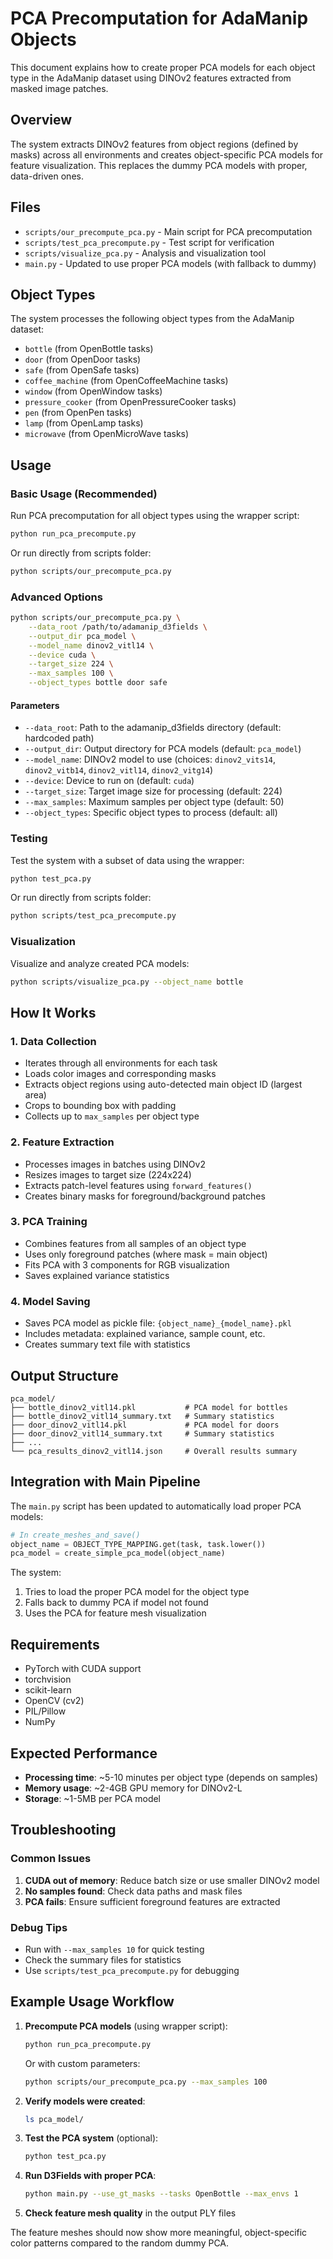 # PCA Precomputation for AdaManip Objects

This document explains how to create proper PCA models for each object type in the AdaManip dataset using DINOv2 features extracted from masked image patches.

## Overview

The system extracts DINOv2 features from object regions (defined by masks) across all environments and creates object-specific PCA models for feature visualization. This replaces the dummy PCA models with proper, data-driven ones.

## Files

- `scripts/our_precompute_pca.py` - Main script for PCA precomputation
- `scripts/test_pca_precompute.py` - Test script for verification
- `scripts/visualize_pca.py` - Analysis and visualization tool
- `main.py` - Updated to use proper PCA models (with fallback to dummy)

## Object Types

The system processes the following object types from the AdaManip dataset:

- `bottle` (from OpenBottle tasks)
- `door` (from OpenDoor tasks)
- `safe` (from OpenSafe tasks)
- `coffee_machine` (from OpenCoffeeMachine tasks)
- `window` (from OpenWindow tasks)
- `pressure_cooker` (from OpenPressureCooker tasks)
- `pen` (from OpenPen tasks)
- `lamp` (from OpenLamp tasks)
- `microwave` (from OpenMicroWave tasks)

## Usage

### Basic Usage (Recommended)

Run PCA precomputation for all object types using the wrapper script:

```bash
python run_pca_precompute.py
```

Or run directly from scripts folder:

```bash
python scripts/our_precompute_pca.py
```

### Advanced Options

```bash
python scripts/our_precompute_pca.py \
    --data_root /path/to/adamanip_d3fields \
    --output_dir pca_model \
    --model_name dinov2_vitl14 \
    --device cuda \
    --target_size 224 \
    --max_samples 100 \
    --object_types bottle door safe
```

#### Parameters

- `--data_root`: Path to the adamanip_d3fields directory (default: hardcoded path)
- `--output_dir`: Output directory for PCA models (default: `pca_model`)
- `--model_name`: DINOv2 model to use (choices: `dinov2_vits14`, `dinov2_vitb14`, `dinov2_vitl14`, `dinov2_vitg14`)
- `--device`: Device to run on (default: `cuda`)
- `--target_size`: Target image size for processing (default: 224)
- `--max_samples`: Maximum samples per object type (default: 50)
- `--object_types`: Specific object types to process (default: all)

### Testing

Test the system with a subset of data using the wrapper:

```bash
python test_pca.py
```

Or run directly from scripts folder:

```bash
python scripts/test_pca_precompute.py
```

### Visualization

Visualize and analyze created PCA models:

```bash
python scripts/visualize_pca.py --object_name bottle
```

## How It Works

### 1. Data Collection
- Iterates through all environments for each task
- Loads color images and corresponding masks
- Extracts object regions using auto-detected main object ID (largest area)
- Crops to bounding box with padding
- Collects up to `max_samples` per object type

### 2. Feature Extraction
- Processes images in batches using DINOv2
- Resizes images to target size (224x224)
- Extracts patch-level features using `forward_features()`
- Creates binary masks for foreground/background patches

### 3. PCA Training
- Combines features from all samples of an object type
- Uses only foreground patches (where mask = main object)
- Fits PCA with 3 components for RGB visualization
- Saves explained variance statistics

### 4. Model Saving
- Saves PCA model as pickle file: `{object_name}_{model_name}.pkl`
- Includes metadata: explained variance, sample count, etc.
- Creates summary text file with statistics

## Output Structure

```
pca_model/
├── bottle_dinov2_vitl14.pkl           # PCA model for bottles
├── bottle_dinov2_vitl14_summary.txt   # Summary statistics
├── door_dinov2_vitl14.pkl             # PCA model for doors
├── door_dinov2_vitl14_summary.txt     # Summary statistics
├── ...
└── pca_results_dinov2_vitl14.json     # Overall results summary
```

## Integration with Main Pipeline

The `main.py` script has been updated to automatically load proper PCA models:

```python
# In create_meshes_and_save()
object_name = OBJECT_TYPE_MAPPING.get(task, task.lower())
pca_model = create_simple_pca_model(object_name)
```

The system:
1. Tries to load the proper PCA model for the object type
2. Falls back to dummy PCA if model not found
3. Uses the PCA for feature mesh visualization

## Requirements

- PyTorch with CUDA support
- torchvision
- scikit-learn
- OpenCV (cv2)
- PIL/Pillow
- NumPy

## Expected Performance

- **Processing time**: ~5-10 minutes per object type (depends on samples)
- **Memory usage**: ~2-4GB GPU memory for DINOv2-L
- **Storage**: ~1-5MB per PCA model

## Troubleshooting

### Common Issues

1. **CUDA out of memory**: Reduce batch size or use smaller DINOv2 model
2. **No samples found**: Check data paths and mask files
3. **PCA fails**: Ensure sufficient foreground features are extracted

### Debug Tips

- Run with `--max_samples 10` for quick testing
- Check the summary files for statistics
- Use `scripts/test_pca_precompute.py` for debugging

## Example Usage Workflow

1. **Precompute PCA models** (using wrapper script):
   ```bash
   python run_pca_precompute.py
   ```

   Or with custom parameters:
   ```bash
   python scripts/our_precompute_pca.py --max_samples 100
   ```

2. **Verify models were created**:
   ```bash
   ls pca_model/
   ```

3. **Test the PCA system** (optional):
   ```bash
   python test_pca.py
   ```

4. **Run D3Fields with proper PCA**:
   ```bash
   python main.py --use_gt_masks --tasks OpenBottle --max_envs 1
   ```

5. **Check feature mesh quality** in the output PLY files

The feature meshes should now show more meaningful, object-specific color patterns compared to the random dummy PCA. 